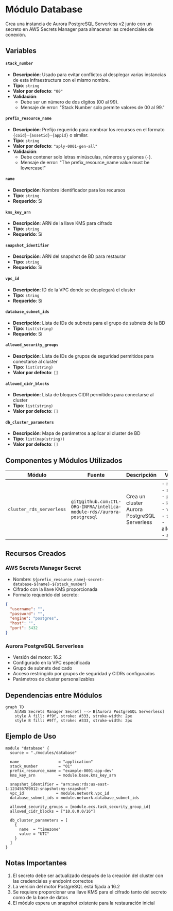 # Módulo Database

Crea una instancia de Aurora PostgreSQL Serverless v2 junto con un secreto en AWS Secrets Manager para almacenar las
credenciales de conexión.

## Variables

#### `stack_number`

- **Descripción**: Usado para evitar conflictos al desplegar varias instancias de esta infraestructura con el mismo
  nombre.
- **Tipo**: `string`
- **Valor por defecto**: `"00"`
- **Validación**:
    - Debe ser un número de dos dígitos (00 al 99).
    - Mensaje de error: "Stack Number solo permite valores de 00 al 99."

#### `prefix_resource_name`

- **Descripción**: Prefijo requerido para nombrar los recursos en el formato `{coid}-{assetid}-{appid}` o similar.
- **Tipo**: `string`
- **Valor por defecto**: `"aply-0001-gen-all"`
- **Validación**:
    - Debe contener solo letras minúsculas, números y guiones (`-`).
    - Mensaje de error: "The prefix_resource_name value must be lowercase!"

#### `name`

- **Descripción**: Nombre identificador para los recursos
- **Tipo**: `string`
- **Requerido**: Sí

#### `kms_key_arn`

- **Descripción**: ARN de la llave KMS para cifrado
- **Tipo**: `string`
- **Requerido**: Sí

#### `snapshot_identifier`

- **Descripción**: ARN del snapshot de BD para restaurar
- **Tipo**: `string`
- **Requerido**: Sí

#### `vpc_id`

- **Descripción**: ID de la VPC donde se desplegará el cluster
- **Tipo**: `string`
- **Requerido**: Sí

#### `database_subnet_ids`

- **Descripción**: Lista de IDs de subnets para el grupo de subnets de la BD
- **Tipo**: `list(string)`
- **Requerido**: Sí

#### `allowed_security_groups`

- **Descripción**: Lista de IDs de grupos de seguridad permitidos para conectarse al cluster
- **Tipo**: `list(string)`
- **Valor por defecto**: `[]`

#### `allowed_cidr_blocks`

- **Descripción**: Lista de bloques CIDR permitidos para conectarse al cluster
- **Tipo**: `list(string)`
- **Valor por defecto**: `[]`

#### `db_cluster_parameters`

- **Descripción**: Mapa de parámetros a aplicar al cluster de BD
- **Tipo**: `list(map(string))`
- **Valor por defecto**: `[]`

## Componentes y Módulos Utilizados

| Módulo                   | Fuente                                                                | Descripción                                  | Variables Requeridas                                                                                                                                  |
|--------------------------|-----------------------------------------------------------------------|----------------------------------------------|-------------------------------------------------------------------------------------------------------------------------------------------------------|
| `cluster_rds_serverless` | `git@github.com:ITL-ORG-INFRA/intelica-module-rds//aurora-postgresql` | Crea un cluster Aurora PostgreSQL Serverless | - name<br>- stack_number<br>- prefix_resource_name<br>- kms_key_arn<br>- vpc_id<br>- subnet_ids<br>- allowed_security_groups<br>- allowed_cidr_blocks |

## Recursos Creados

### AWS Secrets Manager Secret

- Nombre: `${prefix_resource_name}-secret-database-${name}-${stack_number}`
- Cifrado con la llave KMS proporcionada
- Formato requerido del secreto:

```json
{
  "username": "",
  "password": "",
  "engine": "postgres",
  "host": "",
  "port": 5432
}
```

### Aurora PostgreSQL Serverless

- Versión del motor: 16.2
- Configurado en la VPC especificada
- Grupo de subnets dedicado
- Acceso restringido por grupos de seguridad y CIDRs configurados
- Parámetros de cluster personalizables

## Dependencias entre Módulos

```mermaid
graph TD
    A[AWS Secrets Manager Secret] --> B[Aurora PostgreSQL Serverless]
    style A fill: #f9f, stroke: #333, stroke-width: 2px
    style B fill: #9ff, stroke: #333, stroke-width: 2px
```

## Ejemplo de Uso

```hcl
module "database" {
  source = "./modules/database"

  name                 = "application"
  stack_number         = "01"
  prefix_resource_name = "example-0001-app-dev"
  kms_key_arn          = module.base.kms_key_arn

  snapshot_identifier = "arn:aws:rds:us-east-1:123456789012:snapshot:my-snapshot"
  vpc_id              = module.network.vpc_id
  database_subnet_ids = module.network.database_subnet_ids

  allowed_security_groups = [module.ecs.task_security_group_id]
  allowed_cidr_blocks = ["10.0.0.0/16"]

  db_cluster_parameters = [
    {
      name  = "timezone"
      value = "UTC"
    }
  ]
}
```

## Notas Importantes

1. El secreto debe ser actualizado después de la creación del cluster con las credenciales y endpoint correctos
2. La versión del motor PostgreSQL está fijada a 16.2
3. Se requiere proporcionar una llave KMS para el cifrado tanto del secreto como de la base de datos
4. El módulo espera un snapshot existente para la restauración inicial